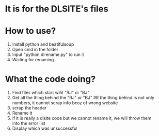 # It is for the DLSITE's files
# How to use?
1. Install python and beatifulsoup
2. Open cmd in the folder
3. Input "python dlrename.py" to run it
4. Waiting for renaming
# What the code doing?
1. Find files which start wiht "RJ" or "BJ"
2. Get all the thing behind the "RJ" or "BJ" #If the thing behind is not only numbers, it cannot scrap info bcoz of wrong website
3. scrap the header 
4. Rename it
5. If it is really a dlsite code but we cannot rename it, we will throw them into the error list
6. Display which was unsuccessful
